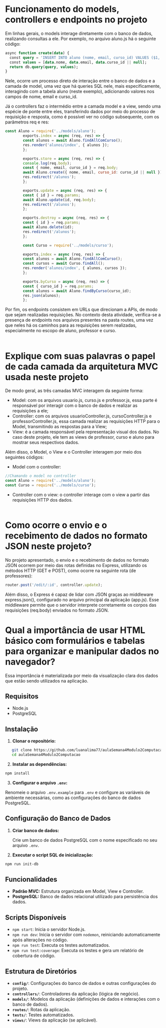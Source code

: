 # Funcionamento do models, controllers e endpoints no projeto

Em linhas gerais, o models interage diretamente com o banco de dados, realizando consultas a ele. Por exemplo, no arquivo aluno.js há o seguinte código:

```sql
async function create(data) {
  const query = 'INSERT INTO aluno (nome, email, curso_id) VALUES ($1, $2, $3)';
  const values = [data.nome, data.email, data.curso_id || null];
  return db.query(query, values);
}
```

Nele, ocorre um processo direto de interação entre o banco de dados e a camada de model, uma vez que há queries SQL nele, mais especificamente, interagindo com a tabela aluno (neste exemplo), adicionando valores nos campos de nome, email e curso_id.

Já o controllers faz o intermédio entre a camada model e a view, sendo uma espécie de ponte entre eles, transferindo dados por meio do processo de requisição e resposta, como é possível ver no código subsequente, com os parâmetros req e res:

```javascript
const Aluno = require('../models/aluno');
        exports.index = async (req, res) => {
        const alunos = await Aluno.findAllComCurso();
        res.render('alunos/index', { alunos });
        };

        exports.store = async (req, res) => {
        console.log(req.body); 
        const { nome, email, curso_id } = req.body;
        await Aluno.create({ nome, email, curso_id: curso_id || null });
        res.redirect('/alunos');
        };

        exports.update = async (req, res) => {
        const { id } = req.params;
        await Aluno.update(id, req.body);
        res.redirect('/alunos');
        };

        exports.destroy = async (req, res) => {
        const { id } = req.params;
        await Aluno.delete(id);
        res.redirect('/alunos');
        };

        const Curso = require('../models/curso');

        exports.index = async (req, res) => {
        const alunos = await Aluno.findAllComCurso();
        const cursos = await Curso.findAll();
        res.render('alunos/index', { alunos, cursos });
        };

        exports.byCurso = async (req, res) => {
        const { curso_id } = req.params;
        const alunos = await Aluno.findByCurso(curso_id);
        res.json(alunos);
        };
```
Por fim, os endpoints consistem em URLs que direcionam a APIs, de modo que sejam realizadas requisições. No contexto desta atividade, verifica-se a presença de endpoints nos arquivos presentes na pasta routes, uma vez que neles há os caminhos para as requisições serem realizadas, especialmente no escopo de aluno, professor e curso. <br> <br>


# Explique com suas palavras o papel de cada camada da arquitetura MVC usada neste projeto
De modo geral, as três camadas MVC interagem da seguinte forma: <br>

- Model: com os arquivos usuario.js, curso.js e professor.js, essa parte é responsável por interagir com o banco de dados e realizar as requisições a ele;
- Controller: com os arquivos usuarioController.js, cursoController.js e professorController.js, essa camada realizar as requisições HTTP para o Model, transmitindo as respostas para a View;
- View: é a camada responsável pela representação visual dos dados. No caso deste projeto, ele tem as views de professor, curso e aluno para mostrar seus respectivos dados.

Além disso, o Model, o View e o Controller interagem por meio dos seguintes códigos:
- Model com o controller: 

```javascript
//Chamando o model no controller
const Aluno = require('../models/aluno');
const Curso = require('../models/curso');
```

- Controller com o view: o controller interage com o view a partir das requisições HTTP dos dados.
<br> <br>

# Como ocorre o envio e o recebimento de dados no formato JSON neste projeto?
No projeto apresentado, o envio e o recebimento de dados no formato JSON ocorrem por meio das rotas definidas no Express, utilizando os métodos HTTP (GET e POST), como ocorre na seguinte rota (de professores):
```javascript
router.post('/edit/:id', controller.update);
```

Além disso, o Express é capaz de lidar com JSON graças ao middleware express.json(), configurado no arquivo principal da aplicação (app.js). Esse middleware permite que o servidor interprete corretamente os corpos das requisições (req.body) enviados no formato JSON.

# Qual a importância de usar HTML básico com formulários e tabelas para organizar e manipular dados no navegador?
Essa importância é materializada por meio da visualização clara dos dados que estão sendo utilizados na aplicação.

## Requisitos

- Node.js
- PostgreSQL

## Instalação

1. **Clonar o repositório:**

```bash
   git clone https://github.com/luanalima77/aulaSemana4Modulo2Computacao.git
   cd aulaSemana4Modulo2Computacao
```

2. **Instalar as dependências:**
    
```bash
npm install
```
    
3. **Configurar o arquivo `.env`:**
    
Renomeie o arquivo `.env.example` para `.env` e configure as variáveis de ambiente necessárias, como as configurações do banco de dados PostgreSQL.
    

Configuração do Banco de Dados
------------------------------

1. **Criar banco de dados:**
    
    Crie um banco de dados PostgreSQL com o nome especificado no seu arquivo `.env`.
    
2. **Executar o script SQL de inicialização:**
    
```bash
npm run init-db
```
    
Funcionalidades
---------------

* **Padrão MVC:** Estrutura organizada em Model, View e Controller.
* **PostgreSQL:** Banco de dados relacional utilizado para persistência dos dados.

Scripts Disponíveis
-------------------

* `npm start`: Inicia o servidor Node.js.
* `npm run dev`: Inicia o servidor com `nodemon`, reiniciando automaticamente após alterações no código.
* `npm run test`: Executa os testes automatizados.
* `npm run test:coverage`: Executa os testes e gera um relatório de cobertura de código.

Estrutura de Diretórios
-----------------------

* **`config/`**: Configurações do banco de dados e outras configurações do projeto.
* **`controllers/`**: Controladores da aplicação (lógica de negócio).
* **`models/`**: Modelos da aplicação (definições de dados e interações com o banco de dados).
* **`routes/`**: Rotas da aplicação.
* **`tests/`**: Testes automatizados.
* **`views/`**: Views da aplicação (se aplicável).
